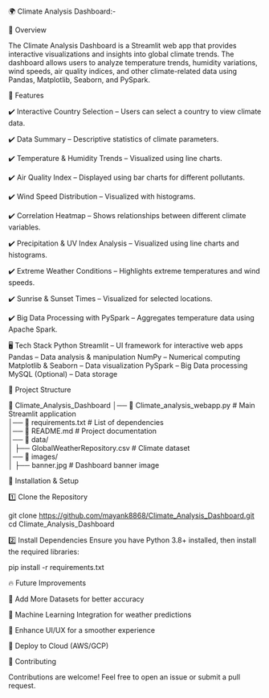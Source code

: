 🌍 Climate Analysis Dashboard:-


📌 Overview

The Climate Analysis Dashboard is a Streamlit web app that provides interactive visualizations and insights into global climate trends. The dashboard allows users to analyze temperature trends, humidity variations, wind speeds, air quality indices, and other climate-related data using Pandas, Matplotlib, Seaborn, and PySpark.

🚀 Features


✔️ Interactive Country Selection – Users can select a country to view climate data.

✔️ Data Summary – Descriptive statistics of climate parameters.

✔️ Temperature & Humidity Trends – Visualized using line charts.

✔️ Air Quality Index – Displayed using bar charts for different pollutants.

✔️ Wind Speed Distribution – Visualized with histograms.

✔️ Correlation Heatmap – Shows relationships between different climate variables.

✔️ Precipitation & UV Index Analysis – Visualized using line charts and histograms.

✔️ Extreme Weather Conditions – Highlights extreme temperatures and wind speeds.

✔️ Sunrise & Sunset Times – Visualized for selected locations.

✔️ Big Data Processing with PySpark – Aggregates temperature data using Apache Spark.

🖥️ Tech Stack
Python
Streamlit – UI framework for interactive web apps
Pandas – Data analysis & manipulation
NumPy – Numerical computing
Matplotlib & Seaborn – Data visualization
PySpark – Big Data processing
MySQL (Optional) – Data storage

📂 Project Structure

📁 Climate_Analysis_Dashboard 
│── 📄 Climate_analysis_webapp.py  # Main Streamlit application  
│── 📄 requirements.txt  # List of dependencies  
│── 📄 README.md  # Project documentation  
│── 📁 data/  
│    ├── GlobalWeatherRepository.csv  # Climate dataset  
│── 📁 images/  
│    ├── banner.jpg  # Dashboard banner image  


🔧 Installation & Setup

1️⃣ Clone the Repository

git clone https://github.com/mayank8868/Climate_Analysis_Dashboard.git  
cd Climate_Analysis_Dashboard  

2️⃣ Install Dependencies
Ensure you have Python 3.8+ installed, then install the required libraries:

pip install -r requirements.txt   



🔥 Future Improvements

📌 Add More Datasets for better accuracy

📌 Machine Learning Integration for weather predictions

📌 Enhance UI/UX for a smoother experience

📌 Deploy to Cloud (AWS/GCP)

🤝 Contributing

Contributions are welcome! Feel free to open an issue or submit a pull request.
